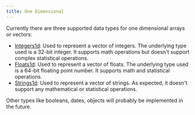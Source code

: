 ```yaml
---
title: One Dimensional
---
```


Currently there are three supported data types for one dimensional arrays or
vectors:

- [Integers1d](Integers1d): Used to represent a vector of integers. The
  underlying type used is a 32-bit integer. It supports math operations but
  doesn't support complex statistical operations.
- [Floats1d](Floats1d): Used to represent a vector of floats. The underlying
  type used is a 64-bit floating point number. It supports math and statistical
  operations.
- [Strings1d](Strings1d): Used to represent a vector of strings. As expected, it
  doesn't support any mathematical or statistical operations.

Other types like booleans, dates, objects will probably be implemented in the
future.
